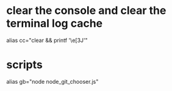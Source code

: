 # clear the console and clear the terminal log cache
alias cc="clear && printf \'\e[3J\'"

# scripts
alias gb="node node_git_chooser.js"

